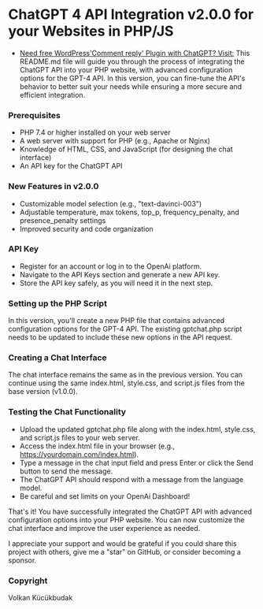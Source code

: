 # ChatGPT 4 API Integration v2.0.0 for your Websites in PHP/JS
- [Need free WordPress'Comment reply' Plugin with ChatGPT? Visit:](https://github.com/VolkanSah/ChatGPT-Comments-Reply-WordPress-Plugin)
This README.md file will guide you through the process of integrating the ChatGPT API into your PHP website, with advanced configuration options for the GPT-4 API. In this version, you can fine-tune the API's behavior to better suit your needs while ensuring a more secure and efficient integration.

### Prerequisites
- PHP 7.4 or higher installed on your web server
- A web server with support for PHP (e.g., Apache or Nginx)
- Knowledge of HTML, CSS, and JavaScript (for designing the chat interface)
- An API key for the ChatGPT API
### New Features in v2.0.0
- Customizable model selection (e.g., "text-davinci-003")
- Adjustable temperature, max tokens, top_p, frequency_penalty, and presence_penalty settings
- Improved security and code organization
### API Key
- Register for an account or log in to the OpenAi platform.
- Navigate to the API Keys section and generate a new API key.
- Store the API key safely, as you will need it in the next step.
### Setting up the PHP Script
In this version, you'll create a new PHP file that contains advanced configuration options for the GPT-4 API. The existing gptchat.php script needs to be updated to include these new options in the API request.

### Creating a Chat Interface
The chat interface remains the same as in the previous version. You can continue using the same index.html, style.css, and script.js files from the base version (v1.0.0).

### Testing the Chat Functionality
- Upload the updated gptchat.php file along with the index.html, style.css, and script.js files to your web server.
- Access the index.html file in your browser (e.g., https://yourdomain.com/index.html).
- Type a message in the chat input field and press Enter or click the Send button to send the message.
- The ChatGPT API should respond with a message from the language model.
- Be careful and set limits on your OpenAi Dashboard!

That's it! You have successfully integrated the ChatGPT API with advanced configuration options into your PHP website. You can now customize the chat interface and improve the user experience as needed.

I appreciate your support and would be grateful if you could share this project with others, give me a "star" on GitHub, or consider becoming a sponsor.

### Copyright
Volkan Kücükbudak
